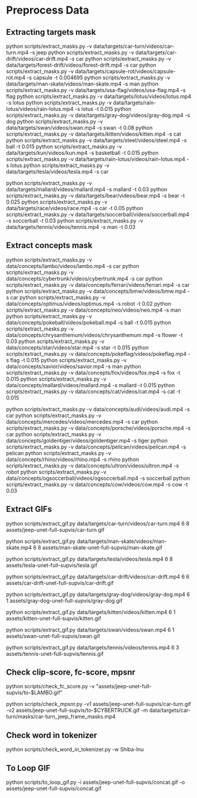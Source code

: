 # Preprocess Data

## Extracting targets mask 
python scripts/extract_masks.py -v data/targets/car-turn/videos/car-turn.mp4 -s jeep
python scripts/extract_masks.py -v data/targets/car-drift/videos/car-drift.mp4 -s car
python scripts/extract_masks.py -v data/targets/forest-drift/videos/forest-drift.mp4 -s car
python scripts/extract_masks.py -v data/targets/capsule-rot/videos/capsule-rot.mp4 -s capsule -t 0.004695
python scripts/extract_masks.py -v data/targets/man-skate/videos/man-skate.mp4 -s man
python scripts/extract_masks.py -v data/targets/usa-flag/videos/usa-flag.mp4 -s flag
python scripts/extract_masks.py -v data/targets/lotus/videos/lotus.mp4 -s lotus
python scripts/extract_masks.py -v data/targets/rain-lotus/videos/rain-lotus.mp4 -s lotus -t 0.015
python scripts/extract_masks.py -v data/targets/gray-dog/videos/gray-dog.mp4 -s dog
python scripts/extract_masks.py -v data/targets/swan/videos/swan.mp4 -s swan -t 0.08
python scripts/extract_masks.py -v data/targets/kitten/videos/kitten.mp4 -s cat
python scripts/extract_masks.py -v data/targets/steel/videos/steel.mp4 -s ball -t 0.015
python scripts/extract_masks.py -v data/targets/kun/videos/kun.mp4 -s basketball -t 0.015
python scripts/extract_masks.py -v data/targets/rain-lotus/videos/rain-lotus.mp4 -s lotus
python scripts/extract_masks.py -v data/targets/tesla/videos/tesla.mp4 -s car

python scripts/extract_masks.py -v data/targets/mallard/videos/mallard.mp4 -s mallard -t 0.03
python scripts/extract_masks.py -v data/targets/bear/videos/bear.mp4 -s bear -t 0.025
python scripts/extract_masks.py -v data/targets/race/videos/race.mp4 -s car -t 0.05
python scripts/extract_masks.py -v data/targets/soccerball/videos/soccerball.mp4 -s soccerball -t 0.03
python scripts/extract_masks.py -v data/targets/tennis/videos/tennis.mp4 -s man -t 0.03


## Extract concepts mask
python scripts/extract_masks.py -v data/concepts/lambo/videos/lambo.mp4 -s car
python scripts/extract_masks.py -v data/concepts/cybertrunk/videos/cybertrunk.mp4 -s car
python scripts/extract_masks.py -v data/concepts/ferrari/videos/ferrari.mp4 -s car
python scripts/extract_masks.py -v data/concepts/bmw/videos/bmw.mp4 -s car
python scripts/extract_masks.py -v data/concepts/optimus/videos/optimus.mp4 -s robot -t 0.02
python scripts/extract_masks.py -v data/concepts/neo/videos/neo.mp4 -s man
python scripts/extract_masks.py -v data/concepts/pokeball/videos/pokeball.mp4 -s ball -t 0.015
python scripts/extract_masks.py -v data/concepts/chrysanthemum/videos/chrysanthemum.mp4 -s flower -t 0.03
python scripts/extract_masks.py -v data/concepts/star/videos/star.mp4 -s star -t 0.015
python scripts/extract_masks.py -v data/concepts/pokeflag/videos/pokeflag.mp4 -s flag -t 0.015
python scripts/extract_masks.py -v data/concepts/savior/videos/savior.mp4 -s man
python scripts/extract_masks.py -v data/concepts/fox/videos/fox.mp4 -s fox -t 0.015
python scripts/extract_masks.py -v data/concepts/mallard/videos/mallard.mp4 -s mallard -t 0.015
python scripts/extract_masks.py -v data/concepts/cat/videos/cat.mp4 -s cat -t 0.015

python scripts/extract_masks.py -v data/concepts/audi/videos/audi.mp4 -s car
python scripts/extract_masks.py -v data/concepts/mercedes/videos/mercedes.mp4 -s car
python scripts/extract_masks.py -v data/concepts/porsche/videos/porsche.mp4 -s car
python scripts/extract_masks.py -v data/concepts/goldentiger/videos/goldentiger.mp4 -s tiger
python scripts/extract_masks.py -v data/concepts/pelican/videos/pelican.mp4 -s pelican
python scripts/extract_masks.py -v data/concepts/rhino/videos/rhino.mp4 -s rhino
python scripts/extract_masks.py -v data/concepts/ultron/videos/ultron.mp4 -s robot
python scripts/extract_masks.py -v data/concepts/ogsoccerball/videos/ogsoccerball.mp4 -s soccerball
python scripts/extract_masks.py -v data/concepts/cow/videos/cow.mp4 -s cow -t 0.03



## Extract GIFs
python scripts/extract_gif.py data/targets/car-turn/videos/car-turn.mp4 6 8 assets/jeep-unet-full-supvis/car-turn.gif

python scripts/extract_gif.py data/targets/man-skate/videos/man-skate.mp4 6 8 assets/man-skate-unet-full-supvis/man-skate.gif

python scripts/extract_gif.py data/targets/tesla/videos/tesla.mp4 6 8 assets/tesla-unet-full-supvis/tesla.gif

python scripts/extract_gif.py data/targets/car-drift/videos/car-drift.mp4 6 6 assets/car-drift-unet-full-supvis/car-drift.gif

python scripts/extract_gif.py data/targets/gray-dog/videos/gray-dog.mp4 6 1 assets/gray-dog-unet-full-supvis/gray-dog.gif

python scripts/extract_gif.py data/targets/kitten/videos/kitten.mp4 6 1 assets/kitten-unet-full-supvis/kitten.gif

python scripts/extract_gif.py data/targets/swan/videos/swan.mp4 6 1 assets/swan-unet-full-supvis/swan.gif

python scripts/extract_gif.py data/targets/tennis/videos/tennis.mp4 6 3 assets/tennis-unet-full-supvis/tennis.gif


## Check clip-score, fc-score, mpsnr
python scripts/check_fc_score.py -v "assets/jeep-unet-full-supvis/to-\$LAMBO.gif"

python scripts/check_mpsnr.py -v1 assets/jeep-unet-full-supvis/car-turn.gif -v2 assets/jeep-unet-full-supvis/to-\$CYBERTRUCK.gif -m data/targets/car-turn/masks/car-turn_jeep_frame_masks.mp4

## Check word in tokenizer
python scripts/check_word_in_tokenizer.py -w Shiba-Inu

## To Loop GIF
python scripts/to_loop_gif.py -i assets/jeep-unet-full-supvis/concat.gif -o assets/jeep-unet-full-supvis/concat.gif